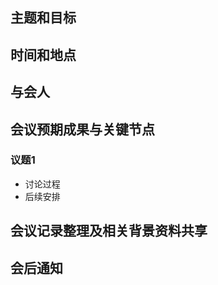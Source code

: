 ---
---
## 主题和目标

## 时间和地点

## 与会人

## 会议预期成果与关键节点
### 议题1
- 讨论过程
- 后续安排
## 会议记录整理及相关背景资料共享

## 会后通知
